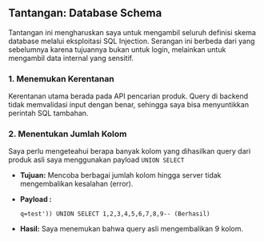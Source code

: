 ## Tantangan: Database Schema

Tantangan ini mengharuskan saya untuk mengambil seluruh definisi skema database melalui eksploitasi SQL Injection. Serangan ini berbeda dari yang sebelumnya karena tujuannya bukan untuk login, melainkan untuk mengambil data internal yang sensitif.

### 1. Menemukan Kerentanan

Kerentanan utama berada pada API pencarian produk. Query di backend tidak memvalidasi input dengan benar, sehingga saya bisa menyuntikkan perintah SQL tambahan.

### 2. Menentukan Jumlah Kolom
Saya perlu mengeteahui berapa banyak kolom yang dihasilkan query dari produk asli
saya menggunakan payload `UNION SELECT`

*   **Tujuan:** Mencoba berbagai jumlah kolom hingga server tidak mengembalikan kesalahan (error).
*   **Payload :**
  
    ```
    q=test')) UNION SELECT 1,2,3,4,5,6,7,8,9-- (Berhasil)
    ```
*   **Hasil:** Saya menemukan bahwa query asli mengembalikan 9 kolom.
